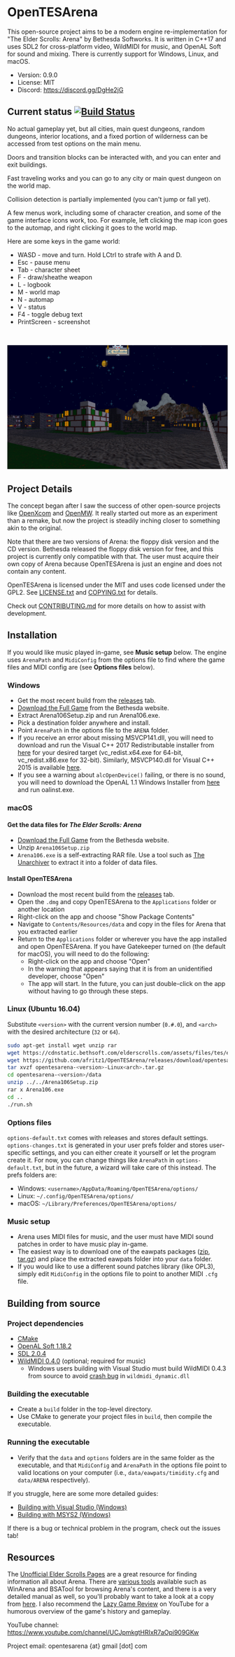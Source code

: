 # OpenTESArena

This open-source project aims to be a modern engine re-implementation for "The Elder Scrolls: Arena" by Bethesda Softworks. It is written in C++17 and uses SDL2 for cross-platform video, WildMIDI for music, and OpenAL Soft for sound and mixing. There is currently support for Windows, Linux, and macOS.

- Version: 0.9.0
- License: MIT
- Discord: https://discord.gg/DgHe2jG

## Current status [![Build Status](https://travis-ci.org/afritz1/OpenTESArena.svg?branch=master)](https://travis-ci.org/afritz1/OpenTESArena)

No actual gameplay yet, but all cities, main quest dungeons, random dungeons, interior locations, and a fixed portion of wilderness can be accessed from test options on the main menu.

Doors and transition blocks can be interacted with, and you can enter and exit buildings.

Fast traveling works and you can go to any city or main quest dungeon on the world map.

Collision detection is partially implemented (you can't jump or fall yet).

A few menus work, including some of character creation, and some of the game interface icons work, too. For example, left clicking the map icon goes to the automap, and right clicking it goes to the world map.

Here are some keys in the game world:
- WASD - move and turn. Hold LCtrl to strafe with A and D.
- Esc - pause menu
- Tab - character sheet
- F - draw/sheathe weapon
- L - logbook
- M - world map
- N - automap
- V - status
- F4 - toggle debug text
- PrintScreen - screenshot

<br/>

![Preview](Preview.PNG)
<br/>

## Project Details

The concept began after I saw the success of other open-source projects like [OpenXcom](http://openxcom.org/) and [OpenMW](http://openmw.org/en/). It really started out more as an experiment than a remake, but now the project is steadily inching closer to something akin to the original.

Note that there are two versions of Arena: the floppy disk version and the CD version. Bethesda released the floppy disk version for free, and this project is currently only compatible with that. The user must acquire their own copy of Arena because OpenTESArena is just an engine and does not contain any content.

OpenTESArena is licensed under the MIT and uses code licensed under the GPL2. See [LICENSE.txt](LICENSE.txt) and [COPYING.txt](COPYING.txt) for details.

Check out [CONTRIBUTING.md](CONTRIBUTING.md) for more details on how to assist with development.

## Installation

If you would like music played in-game, see **Music setup** below. The engine uses `ArenaPath` and `MidiConfig` from the options file to find where the game files and MIDI config are (see **Options files** below).

### Windows
- Get the most recent build from the [releases](https://github.com/afritz1/OpenTESArena/releases) tab.
- [Download the Full Game](http://static.elderscrolls.com/elderscrolls.com/assets/files/tes/extras/Arena106Setup.zip) from the Bethesda website.
- Extract Arena106Setup.zip and run Arena106.exe.
- Pick a destination folder anywhere and install.
- Point `ArenaPath` in the options file to the `ARENA` folder.
- If you receive an error about missing MSVCP141.dll, you will need to download and run the Visual C++ 2017 Redistributable installer from [here](https://support.microsoft.com/en-us/help/2977003/the-latest-supported-visual-c-downloads) for your desired target (vc_redist.x64.exe for 64-bit, vc_redist.x86.exe for 32-bit). Similarly, MSVCP140.dll for Visual C++ 2015 is available [here](https://www.microsoft.com/en-us/download/details.aspx?id=48145).
- If you see a warning about `alcOpenDevice()` failing, or there is no sound, you will need to download the OpenAL 1.1 Windows Installer from [here](https://www.openal.org/downloads/) and run oalinst.exe.

### macOS
#### Get the data files for *The Elder Scrolls: Arena*
- [Download the Full Game](http://static.elderscrolls.com/elderscrolls.com/assets/files/tes/extras/Arena106Setup.zip) from the Bethesda website.
- Unzip `Arena106Setup.zip`
- `Arena106.exe` is a self-extracting RAR file. Use a tool such as [The Unarchiver](https://theunarchiver.com) to extract it into a folder of data files.

#### Install OpenTESArena
- Download the most recent build from the [releases](https://github.com/afritz1/OpenTESArena/releases) tab.
- Open the `.dmg` and copy OpenTESArena to the `Applications` folder or another location
- Right-click on the app and choose "Show Package Contents"
- Navigate to `Contents/Resources/data` and copy in the files for Arena that you extracted earlier
- Return to the `Applications` folder or wherever you have the app installed and open OpenTESArena. If you have Gatekeeper turned on (the default for macOS), you will need to do the following:
  - Right-click on the app and choose "Open"
  - In the warning that appears saying that it is from an unidentified developer, choose "Open"
  - The app will start. In the future, you can just double-click on the app without having to go through these steps.

### Linux (Ubuntu 16.04)
Substitute `<version>` with the current version number (`0.#.0`), and `<arch>` with the desired architecture (`32` or `64`).
```bash
sudo apt-get install wget unzip rar
wget https://cdnstatic.bethsoft.com/elderscrolls.com/assets/files/tes/extras/Arena106Setup.zip
wget https://github.com/afritz1/OpenTESArena/releases/download/opentesarena-<version>/opentesarena-<version>-Linux<arch>.tar.gz
tar xvzf opentesarena-<version>-Linux<arch>.tar.gz
cd opentesarena-<version>/data
unzip ../../Arena106Setup.zip
rar x Arena106.exe
cd ..
./run.sh
```

### Options files
`options-default.txt` comes with releases and stores default settings. `options-changes.txt` is generated in your user prefs folder and stores user-specific settings, and you can either create it yourself or let the program create it. For now, you can change things like `ArenaPath` in `options-default.txt`, but in the future, a wizard will take care of this instead. The prefs folders are:
- Windows: `<username>/AppData/Roaming/OpenTESArena/options/`
- Linux: `~/.config/OpenTESArena/options/`
- macOS: `~/Library/Preferences/OpenTESArena/options/`

### Music setup
- Arena uses MIDI files for music, and the user must have MIDI sound patches in order to have music play in-game.
- The easiest way is to download one of the eawpats packages ([zip](https://github.com/afritz1/OpenTESArena/releases/download/opentesarena-0.1.0/eawpats.zip), [tar.gz](https://github.com/afritz1/OpenTESArena/releases/download/opentesarena-0.1.0/eawpats.tar.gz)) and place the extracted eawpats folder into your `data` folder.
- If you would like to use a different sound patches library (like OPL3), simply edit `MidiConfig` in the options file to point to another MIDI `.cfg` file.

## Building from source

### Project dependencies
- [CMake](https://cmake.org/download/)
- [OpenAL Soft 1.18.2](http://kcat.strangesoft.net/openal.html#download)
- [SDL 2.0.4](https://www.libsdl.org/download-2.0.php)
- [WildMIDI 0.4.0](https://github.com/Mindwerks/wildmidi/releases) (optional; required for music)
  - Windows users building with Visual Studio must build WildMIDI 0.4.3 from source to avoid [crash bug](https://github.com/Mindwerks/wildmidi/issues/192#issuecomment-389211843) in `wildmidi_dynamic.dll`

### Building the executable
- Create a `build` folder in the top-level directory.
- Use CMake to generate your project files in `build`, then compile the executable.

### Running the executable
- Verify that the `data` and `options` folders are in the same folder as the executable, and that `MidiConfig` and `ArenaPath` in the options file point to valid locations on your computer (i.e., `data/eawpats/timidity.cfg` and `data/ARENA` respectively).

If you struggle, here are some more detailed guides:

- [Building with Visual Studio (Windows)](docs/setup_windows.md)  
- [Building with MSYS2 (Windows)](docs/setup_windows_msys2.md)

If there is a bug or technical problem in the program, check out the issues tab!

## Resources

The [Unofficial Elder Scrolls Pages](http://en.uesp.net/wiki/Arena:Arena) are a great resource for finding information all about Arena. There are [various tools](http://en.uesp.net/wiki/Arena:Files#Misc_Utilities) available such as WinArena and BSATool for browsing Arena's content, and there is a very detailed manual as well, so you'll probably want to take a look at a copy from [here](http://en.uesp.net/wiki/Arena:Files#Official_Patches_and_Utilities). I also recommend the [Lazy Game Review](https://www.youtube.com/watch?v=5MW5SxKMrtE) on YouTube for a humorous overview of the game's history and gameplay. 

YouTube channel: https://www.youtube.com/channel/UCJpmkgtHRIxR7aOpi909GKw

Project email: opentesarena {at} gmail [dot] com
